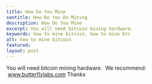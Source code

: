 ```yaml
---
title: How Do You Mine
seotitle: How Do You Do Mining
description: How Do You Mine
excerpt: You will need bitcoin mining hardware.
keywords: how to mine bitcoin, how to mine btc
alt: how to mine bitcoin
featured: 
layout: post
---
```

You will need bitcoin mining hardware.  We recommend:  www.butterflylabs.com
Thanks
